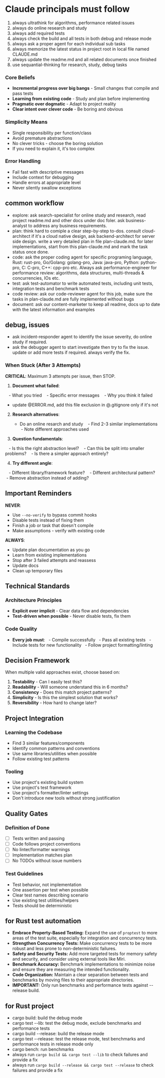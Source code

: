 # Claude principals must follow

1. always ultrathink for algorithms, performance related issues
2. always do online research and study
3. always add required tests
4. always check the build and all tests in both debug and release mode
5. always ask a proper agent for each individual sub tasks
6. always memorize the latest status in project root in local file named CLAUDE.md
7. always update the readme.md and all related documents once finished
8. use sequantial-thinking for research, study, debug tasks

### Core Beliefs

- **Incremental progress over big bangs** - Small changes that compile and pass tests
- **Learning from existing code** - Study and plan before implementing
- **Pragmatic over dogmatic** - Adapt to project reality
- **Clear intent over clever code** - Be boring and obvious

### Simplicity Means

- Single responsibility per function/class
- Avoid premature abstractions
- No clever tricks - choose the boring solution
- If you need to explain it, it's too complex

### Error Handling

- Fail fast with descriptive messages
- Include context for debugging
- Handle errors at appropriate level
- Never silently swallow exceptions

## common workflow

- explore: ask search-specialist for online study and research, read project readme.md and other docs under doc foler. ask business-analyst to address any business requirements.
- plan: think hard to comiple a clear step-by-step to-dos. consult cloud-architect if it's a cloud native design, ask backend-architect for server side design. write a very detailed plan in file plan-claude.md. for later implementations, start from this plan-claude.md and mark the task status once done.
- code: ask the proper coding agent for specific programing language, Rust: rust-pro, Go/Golang: golang-pro, Java: java-pro, Python: python-pro, C: C-pro, C++: cpp-pro etc. Always ask performance-engineer for performance review: algorithms, data structures, multi-threads & concurrencies, IOs etc.
- test: ask test-automator to write automated tests, including unit tests, integration tests and benchmark tests
- code review: ask our code-reviewer agent for this job, make sure the tasks in plan-claude.md are fully implemented without bugs
- document: ask our content-marketer to keep all readme, docs up to date with the latest information and examples

## debug, issues

- ask incident-responder agent to identify the issue severity, do online study if required.
- ask the debugger agent to start investigate then try to fix the issue. update or add more tests if required. always verify the fix.

### When Stuck (After 3 Attempts)

**CRITICAL**: Maximum 3 attempts per issue, then STOP.

1. **Document what failed**:

   - What you tried
   - Specific error messages
   - Why you think it failed
   - update @ERROR.md, add this file exclusion in @.gitignore only if it's not

2. **Research alternatives**:

   - Do an online resarch and study
   - Find 2-3 similar implementations
   - Note different approaches used

3. **Question fundamentals**:

   - Is this the right abstraction level?
   - Can this be split into smaller problems?
   - Is there a simpler approach entirely?

4. **Try different angle**:

   - Different library/framework feature?
   - Different architectural pattern?
   - Remove abstraction instead of adding?

## Important Reminders

**NEVER**:

- Use `--no-verify` to bypass commit hooks
- Disable tests instead of fixing them
- Finish a job or task that doesn't compile
- Make assumptions - verify with existing code

**ALWAYS**:

- Update plan documentation as you go
- Learn from existing implementations
- Stop after 3 failed attempts and reassess
- Update docs
- Clean up temporary files

## Technical Standards

### Architecture Principles

- **Explicit over implicit** - Clear data flow and dependencies
- **Test-driven when possible** - Never disable tests, fix them

### Code Quality

- **Every job must**:
  - Compile successfully
  - Pass all existing tests
  - Include tests for new functionality
  - Follow project formatting/linting

## Decision Framework

When multiple valid approaches exist, choose based on:

1. **Testability** - Can I easily test this?
2. **Readability** - Will someone understand this in 6 months?
3. **Consistency** - Does this match project patterns?
4. **Simplicity** - Is this the simplest solution that works?
5. **Reversibility** - How hard to change later?

## Project Integration

### Learning the Codebase

- Find 3 similar features/components
- Identify common patterns and conventions
- Use same libraries/utilities when possible
- Follow existing test patterns

### Tooling

- Use project's existing build system
- Use project's test framework
- Use project's formatter/linter settings
- Don't introduce new tools without strong justification

## Quality Gates

### Definition of Done

- [ ] Tests written and passing
- [ ] Code follows project conventions
- [ ] No linter/formatter warnings
- [ ] Implementation matches plan
- [ ] No TODOs without issue numbers

### Test Guidelines

- Test behavior, not implementation
- One assertion per test when possible
- Clear test names describing scenario
- Use existing test utilities/helpers
- Tests should be deterministic

## for Rust test automation
- **Embrace Property-Based Testing:** Expand the use of `proptest` to more areas of the test suite, especially for integration and concurrency tests.
- **Strengthen Concurrency Tests:** Make concurrency tests to be more robust and less prone to non-deterministic failures.
- **Safety and Security Tests:** Add more targeted tests for memory safety and security, and consider using external tools like Miri.
- **Benchmark Accuracy:** Benchmark implementations to minimize noise and ensure they are measuring the intended functionality.
- **Code Organization:** Maintain a clear separation between tests and benchmarks by moving files to their appropriate directories.
- **IMPORTANT:** Only run benchmarks and performance tests against --release build.

## for Rust project

- cargo build: build the debug mode
- cargo test --lib: test the debug mode, exclude benchmarks and performance tests
- cargo build --release: build the release mode
- cargo test --release: test the release mode, test benchmarks and performance tests in release mode only
- cargo bench: run benchmarks
- always run `cargo build && cargo test --lib` to check failures and provide a fix
- always run `cargo build --release && cargo test --release` to check failures and provide a fix

